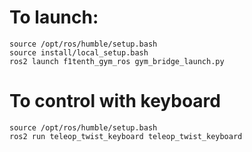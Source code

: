 # To launch:
```
source /opt/ros/humble/setup.bash
source install/local_setup.bash
ros2 launch f1tenth_gym_ros gym_bridge_launch.py
```
# To control with keyboard
```
source /opt/ros/humble/setup.bash
ros2 run teleop_twist_keyboard teleop_twist_keyboard
```